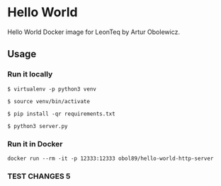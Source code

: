 # Hello World

Hello World Docker image for LeonTeq by Artur Obolewicz.

## Usage

### Run it locally

```
$ virtualenv -p python3 venv

$ source venv/bin/activate

$ pip install -qr requirements.txt

$ python3 server.py
```

### Run it in Docker

```
docker run --rm -it -p 12333:12333 obol89/hello-world-http-server
```

### TEST CHANGES 5

